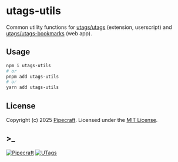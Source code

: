 # utags-utils

Common utility functions for [utags/utags](https://github.com/utags/utags) (extension, userscript) and [utags/utags-bookmarks](https://github.com/utags/utags-bookmarks) (web app).

## Usage

```bash
npm i utags-utils
# or
pnpm add utags-utils
# or
yarn add utags-utils
```

## License

Copyright (c) 2025 [Pipecraft](https://www.pipecraft.net). Licensed under the [MIT License](LICENSE).

## >\_

[![Pipecraft](https://img.shields.io/badge/site-pipecraft-brightgreen)](https://www.pipecraft.net)
[![UTags](https://img.shields.io/badge/site-UTags-brightgreen)](https://utags.pipecraft.net)
